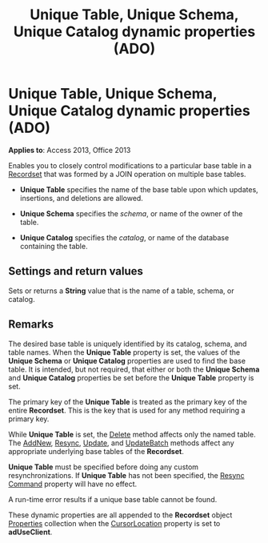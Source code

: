 ﻿---
title: Unique Table, Unique Schema, Unique Catalog dynamic properties (ADO)
TOCTitle: Unique Table, Unique Schema, Unique Catalog dynamic properties (ADO)
ms:assetid: e6374782-755b-322b-21de-6d6a386dcd98
ms:mtpsurl: https://msdn.microsoft.com/library/JJ250169(v=office.15)
ms:contentKeyID: 48548374
ms.date: 09/18/2015
mtps_version: v=office.15
---

# Unique Table, Unique Schema, Unique Catalog dynamic properties (ADO)


**Applies to**: Access 2013, Office 2013

Enables you to closely control modifications to a particular base table in a [Recordset](recordset-object-ado.md) that was formed by a JOIN operation on multiple base tables.

  - **Unique Table** specifies the name of the base table upon which updates, insertions, and deletions are allowed.

  - **Unique Schema** specifies the *schema*, or name of the owner of the table.

  - **Unique Catalog** specifies the *catalog*, or name of the database containing the table.

## Settings and return values

Sets or returns a **String** value that is the name of a table, schema, or catalog.

## Remarks

The desired base table is uniquely identified by its catalog, schema, and table names. When the **Unique Table** property is set, the values of the **Unique Schema** or **Unique Catalog** properties are used to find the base table. It is intended, but not required, that either or both the **Unique Schema** and **Unique Catalog** properties be set before the **Unique Table** property is set.

The primary key of the **Unique Table** is treated as the primary key of the entire **Recordset**. This is the key that is used for any method requiring a primary key.

While **Unique Table** is set, the [Delete](delete-method-ado-recordset.md) method affects only the named table. The [AddNew](addnew-method-ado.md), [Resync](resync-method-ado.md), [Update](update-method-ado.md), and [UpdateBatch](updatebatch-method-ado.md) methods affect any appropriate underlying base tables of the **Recordset**.

**Unique Table** must be specified before doing any custom resynchronizations. If **Unique Table** has not been specified, the [Resync Command](resync-command-property-dynamic-ado.md) property will have no effect.

A run-time error results if a unique base table cannot be found.

These dynamic properties are all appended to the **Recordset** object [Properties](properties-collection-ado.md) collection when the [CursorLocation](cursorlocation-property-ado.md) property is set to **adUseClient**.

